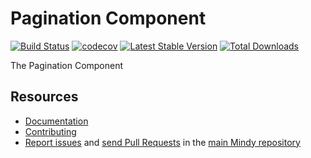 # Pagination Component

[![Build Status](https://travis-ci.org/MindyPHP/Pagination.svg?branch=master)](https://travis-ci.org/MindyPHP/Pagination)
[![codecov](https://codecov.io/gh/MindyPHP/Pagination/branch/master/graph/badge.svg)](https://codecov.io/gh/MindyPHP/Pagination)
[![Latest Stable Version](https://poser.pugx.org/mindy/pagination/v/stable.svg)](https://packagist.org/packages/mindy/pagination)
[![Total Downloads](https://poser.pugx.org/mindy/pagination/downloads.svg)](https://packagist.org/packages/mindy/pagination)

The Pagination Component

Resources
---------

  * [Documentation](https://mindy-cms.com/doc/current/components/pagination/index.html)
  * [Contributing](https://mindy-cms.com/doc/current/contributing/index.html)
  * [Report issues](https://github.com/MindyPHP/mindy/issues) and
    [send Pull Requests](https://github.com/MindyPHP/mindy/pulls)
    in the [main Mindy repository](https://github.com/MindyPHP/mindy)
